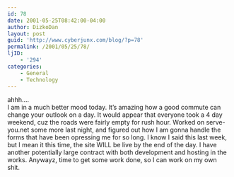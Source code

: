 ```yaml
---
id: 78
date: 2001-05-25T08:42:00-04:00
author: DizkoDan
layout: post
guid: 'http://www.cyberjunx.com/blog/?p=78'
permalink: /2001/05/25/78/
ljID:
    - '294'
categories:
    - General
    - Technology
---
```


ahhh….  
I am in a much better mood today. It’s amazing how a good commute can change your outlook on a day. It would appear that everyone took a 4 day weekend, cuz the roads were fairly empty for rush hour. Worked on serve-you.net some more last night, and figured out how I am gonna handle the forms that have been opressing me for so long. I know I said this last week, but I mean it this time, the site WILL be live by the end of the day. I have another potentially large contract with both development and hosting in the works. Anywayz, time to get some work done, so I can work on my own shit.